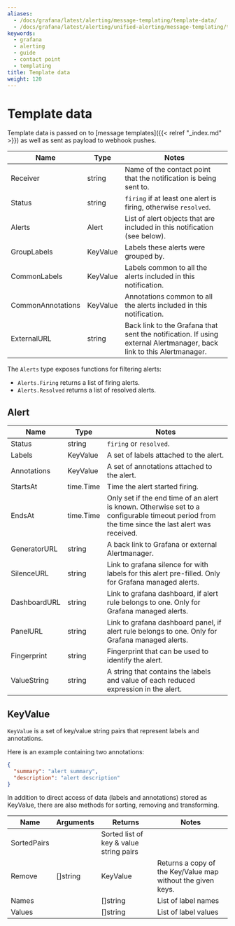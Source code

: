 ```yaml
---
aliases:
  - /docs/grafana/latest/alerting/message-templating/template-data/
  - /docs/grafana/latest/alerting/unified-alerting/message-templating/template-data/
keywords:
  - grafana
  - alerting
  - guide
  - contact point
  - templating
title: Template data
weight: 120
---
```


# Template data

Template data is passed on to [message templates]({{< relref "_index.md" >}}) as well as sent as payload to webhook pushes.

| Name              | Type     | Notes                                                                                                                |
| ----------------- | -------- | -------------------------------------------------------------------------------------------------------------------- |
| Receiver          | string   | Name of the contact point that the notification is being sent to.                                                    |
| Status            | string   | `firing` if at least one alert is firing, otherwise `resolved`.                                                      |
| Alerts            | Alert    | List of alert objects that are included in this notification (see below).                                            |
| GroupLabels       | KeyValue | Labels these alerts were grouped by.                                                                                 |
| CommonLabels      | KeyValue | Labels common to all the alerts included in this notification.                                                       |
| CommonAnnotations | KeyValue | Annotations common to all the alerts included in this notification.                                                  |
| ExternalURL       | string   | Back link to the Grafana that sent the notification. If using external Alertmanager, back link to this Alertmanager. |

The `Alerts` type exposes functions for filtering alerts:

- `Alerts.Firing` returns a list of firing alerts.
- `Alerts.Resolved` returns a list of resolved alerts.

## Alert

| Name         | Type      | Notes                                                                                                                                          |
| ------------ | --------- | ---------------------------------------------------------------------------------------------------------------------------------------------- |
| Status       | string    | `firing` or `resolved`.                                                                                                                        |
| Labels       | KeyValue  | A set of labels attached to the alert.                                                                                                         |
| Annotations  | KeyValue  | A set of annotations attached to the alert.                                                                                                    |
| StartsAt     | time.Time | Time the alert started firing.                                                                                                                 |
| EndsAt       | time.Time | Only set if the end time of an alert is known. Otherwise set to a configurable timeout period from the time since the last alert was received. |
| GeneratorURL | string    | A back link to Grafana or external Alertmanager.                                                                                               |
| SilenceURL   | string    | Link to grafana silence for with labels for this alert pre-filled. Only for Grafana managed alerts.                                            |
| DashboardURL | string    | Link to grafana dashboard, if alert rule belongs to one. Only for Grafana managed alerts.                                                      |
| PanelURL     | string    | Link to grafana dashboard panel, if alert rule belongs to one. Only for Grafana managed alerts.                                                |
| Fingerprint  | string    | Fingerprint that can be used to identify the alert.                                                                                            |
| ValueString  | string    | A string that contains the labels and value of each reduced expression in the alert.                                                           |

## KeyValue

`KeyValue` is a set of key/value string pairs that represent labels and annotations.

Here is an example containing two annotations:

```json
{
  "summary": "alert summary",
  "description": "alert description"
}
```

In addition to direct access of data (labels and annotations) stored as KeyValue, there are also methods for sorting, removing and transforming.

| Name        | Arguments | Returns                                 | Notes                                                       |
| ----------- | --------- | --------------------------------------- | ----------------------------------------------------------- |
| SortedPairs |           | Sorted list of key & value string pairs |
| Remove      | []string  | KeyValue                                | Returns a copy of the Key/Value map without the given keys. |
| Names       |           | []string                                | List of label names                                         |
| Values      |           | []string                                | List of label values                                        |
